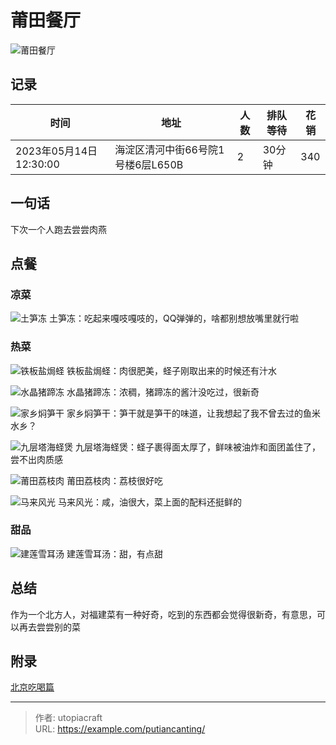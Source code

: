 # 莆田餐厅


<!--more-->

![莆田餐厅](莆田餐厅.png)

## 记录
| 时间                   | 地址                              | 人数 | 排队等待 | 花销 |
| ---------------------- | --------------------------------- | ---- | -------- | ---- |
| 2023年05月14日12:30:00 | 海淀区清河中街66号院1号楼6层L650B | 2    | 30分钟   | 340  |

## 一句话
下次一个人跑去尝尝肉燕

## 点餐
### 凉菜

![土笋冻](土笋冻.png)
土笋冻：吃起来嘎吱嘎吱的，QQ弹弹的，啥都别想放嘴里就行啦  

### 热菜

![铁板盐焗蛏](铁板盐焗蛏.png)
铁板盐焗蛏：肉很肥美，蛏子刚取出来的时候还有汁水  


![水晶猪蹄冻](水晶猪蹄冻.png)
水晶猪蹄冻：浓稠，猪蹄冻的酱汁没吃过，很新奇  

![家乡焖笋干](家乡焖笋干.png)
家乡焖笋干：笋干就是笋干的味道，让我想起了我不曾去过的鱼米水乡？

![九层塔海蛏煲](九层塔海蛏煲.png)
九层塔海蛏煲：蛏子裹得面太厚了，鲜味被油炸和面团盖住了，尝不出肉质感  


![莆田荔枝肉](莆田荔枝肉.png)
莆田荔枝肉：荔枝很好吃  

![马来风光](马来风光.png)
马来风光：咸，油很大，菜上面的配料还挺鲜的  

### 甜品
![建莲雪耳汤](建莲雪耳汤.png)
建莲雪耳汤：甜，有点甜  

## 总结
作为一个北方人，对福建菜有一种好奇，吃到的东西都会觉得很新奇，有意思，可以再去尝尝别的菜  

## 附录
[北京吃喝篇](/life-in-beijing/#吃喝篇)

---

> 作者: utopiacraft  
> URL: https://example.com/putiancanting/  

